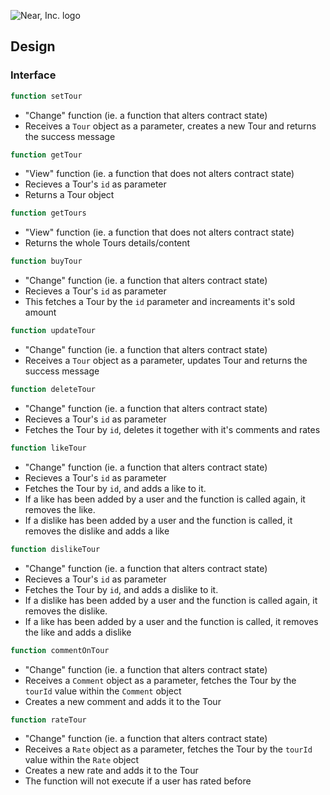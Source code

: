 ![Near, Inc. logo](https://near.org/wp-content/themes/near-19/assets/img/logo.svg?t=1553011311)

## Design

### Interface

```ts
function setTour
```
- "Change" function (ie. a function that alters contract state)
- Receives a `Tour` object as a parameter, creates a new Tour and returns the success message

```ts
function getTour
```
- "View" function (ie. a function that does not alters contract state)
- Recieves a Tour's `id` as parameter
- Returns a Tour object

```ts
function getTours
```
- "View" function (ie. a function that does not alters contract state)
- Returns the whole Tours details/content

```ts
function buyTour
```
- "Change" function (ie. a function that alters contract state)
- Recieves a Tour's `id` as parameter
- This fetches a Tour by the `id` parameter and increaments it's sold amount

```ts
function updateTour
```
- "Change" function (ie. a function that alters contract state)
- Receives a `Tour` object as a parameter, updates Tour and returns the success message

```ts
function deleteTour
```
- "Change" function (ie. a function that alters contract state)
- Recieves a Tour's `id` as parameter
- Fetches the Tour by `id`, deletes it together with it's comments and rates

```ts
function likeTour
```
- "Change" function (ie. a function that alters contract state)
- Recieves a Tour's `id` as parameter
- Fetches the Tour by `id`, and adds a like to it.
- If a like has been added by a user and the function is called again, it removes the like.
- If a dislike has been added by a user and the function is called, it removes the dislike and adds a like

```ts
function dislikeTour
```
- "Change" function (ie. a function that alters contract state)
- Recieves a Tour's `id` as parameter
- Fetches the Tour by `id`, and adds a dislike to it.
- If a dislike has been added by a user and the function is called again, it removes the dislike.
- If a like has been added by a user and the function is called, it removes the like and adds a dislike

```ts
function commentOnTour
```
- "Change" function (ie. a function that alters contract state)
- Receives a `Comment` object as a parameter, fetches the Tour by the `tourId` value within the `Comment` object
- Creates a new comment and adds it to the Tour

```ts
function rateTour
```
- "Change" function (ie. a function that alters contract state)
- Receives a `Rate` object as a parameter, fetches the Tour by the `tourId` value within the `Rate` object
- Creates a new rate and adds it to the Tour
- The function will not execute if a user has rated before
